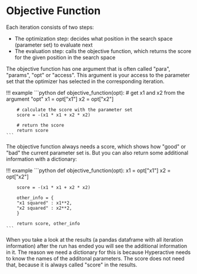 # Objective Function

Each iteration consists of two steps:

- The optimization step: decides what position in the search space (parameter set) to evaluate next
- The evaluation step: calls the objective function, which returns the score for the given position in the search space

The objective function has one argument that is often called "para", "params", "opt" or "access". This argument is your access to the parameter set that the optimizer has selected in the corresponding iteration.

!!! example 
    ```python
    def objective_function(opt):
        # get x1 and x2 from the argument "opt"
        x1 = opt["x1"]
        x2 = opt["x2"]

        # calculate the score with the parameter set
        score = -(x1 * x1 + x2 * x2)

        # return the score
        return score
    ```


The objective function always needs a score, which shows how "good" or "bad" the current parameter set is. But you can also return some additional information with a dictionary:

!!! example 
    ```python
    def objective_function(opt):
        x1 = opt["x1"]
        x2 = opt["x2"]

        score = -(x1 * x1 + x2 * x2)

        other_info = {
        "x1 squared" : x1**2,
        "x2 squared" : x2**2,
        }

        return score, other_info
    ```

When you take a look at the results (a pandas dataframe with all iteration information) after the run has ended you will see the additional information in it. The reason we need a dictionary for this is because Hyperactive needs to know the names of the additonal parameters. The score does not need that, because it is always called "score" in the results.